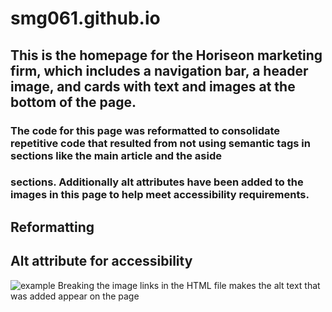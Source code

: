 # smg061.github.io

## This is the homepage for the Horiseon marketing firm, which includes a navigation bar, a header image, and cards with text and images at the bottom of the page.
### The code for this page was reformatted to consolidate repetitive code that resulted from not using semantic tags in sections like the main article and the aside 
### sections. Additionally alt attributes have been added to the images in this page to help meet accessibility requirements.

## Reformatting 

## Alt attribute for accessibility

![example](https://raw.githubusercontent.com/smg061/smg061.github.io/main/assets/images/2021-03-06%2019_41_28-Horiseon%20Marketing%20Home%20Pa%20%E2%80%94%20Mozilla%20Firefox.jpg "Alt text appears if the image links are broken")
 Breaking the image links in the HTML file makes the alt text that was added appear on the page
